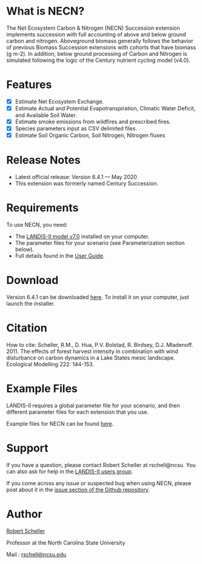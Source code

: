 # What is NECN?

The Net Ecosystem Carbon & Nitrogen (NECN) Succession extension implements succession with full accounting of above and below ground carbon and nitrogen. Aboveground biomass generally follows the behavior of previous Biomass Succession extensions with cohorts that have biomass (g m-2). In addition, below ground processing of Carbon and Nitrogen is simulated following the logic of the Century nutrient cycling model (v4.0). 

# Features

- [x] Estimate Net Ecosystem Exchange.
- [x] Estimate Actual and Potential Evapotranspiration, Climatic Water Deficit, and Available Soil Water.
- [x] Estimate smoke emissions from wildfires and prescribed fires.
- [x] Species parameters input as CSV delimited files.
- [x] Estimate Soil Organic Carbon, Soil Nitrogen, Nitrogen fluxes

# Release Notes

- Latest official release: Version 6.4.1 — May 2020
- This extension was formerly named Century Succession. 

# Requirements

To use NECN, you need:

- The [LANDIS-II model v7.0](http://www.landis-ii.org/install) installed on your computer.
- The parameter files for your scenario (see Parameterization section below).
- Full details found in the [User Guide](https://github.com/LANDIS-II-Foundation/Extension-NECN-Succession/blob/master/docs/LANDIS-II%20Net%20Ecosystem%20CN%20Succession%20v6.4%20User%20Guide.pdf).

# Download

Version 6.4.1 can be downloaded [here](https://github.com/LANDIS-II-Foundation/Extension-NECN-Succession/blob/master/deploy/past-releases/LANDIS-II-V7%20NECN%20Succession%206.4.1-setup.exe). To install it on your computer, just launch the installer.

# Citation

How to cite: Scheller, R.M., D. Hua, P.V. Bolstad, R. Birdsey, D.J. Mladenoff. 2011. The effects of forest harvest intensity in combination with wind disturbance on carbon dynamics in a Lake States mesic landscape. Ecological Modelling 222: 144-153.

# Example Files

LANDIS-II requires a global parameter file for your scenario, and then different parameter files for each extension that you use.

Example files for NECN can be found [here](https://github.com/LANDIS-II-Foundation/Extension-NECN-Succession/tree/master/testing/Core7-NECN6.4).

# Support

If you have a question, please contact Robert Scheller at rschell@ncsu. 
You can also ask for help in the [LANDIS-II users group](http://www.landis-ii.org/users).

If you come across any issue or suspected bug when using NECN, please post about it in the [issue section of the Github repository](https://github.com/LANDIS-II-Foundation/Extension-NECN-Succession/issues).

# Author

[Robert Scheller](http://www.cef-cfr.ca/index.php?n=Membres.ClementHardy)

Professor at the North Carolina State University

Mail : rschell@ncsu.edu



